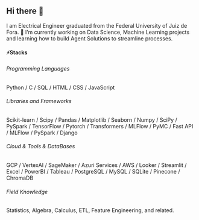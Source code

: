 ## Hi there 👋

I am Electrical Engineer graduated from the Federal University of Juiz de Fora. 🔭 I’m currently working on Data Science, Machine Learning projects and learning how to build Agent Solutions to streamline processes.

#### ⚡Stacks

###### Programming Languages
Python / C / SQL / HTML / CSS / JavaScript
###### Libraries and Frameworks
Scikit-learn / Scipy / Pandas / Matplotlib / Seaborn / Numpy / SciPy / PySpark / TensorFlow / Pytorch / Transformers / MLFlow / PyMC / Fast API / MLFlow / PySpark / Django
###### Cloud & Tools & DataBases
GCP / VertexAI / SageMaker / Azuri Services / AWS / Looker / Streamlit / Excel / PowerBI / Tableau / PostgreSQL / MySQL / SQLite / Pinecone / ChromaDB
###### Field Knowledge
Statistics, Algebra, Calculus, ETL, Feature Engineering, and related.




<!--
**DanrleiDiegues/danrleidiegues** is a ✨ _special_ ✨ repository because its `README.md` (this file) appears on your GitHub profile.

Here are some ideas to get you started:

- 🔭 I’m currently working on ...
- 🌱 I’m currently learning ...
- 👯 I’m looking to collaborate on ...
- 🤔 I’m looking for help with ...
- 💬 Ask me about ...
- 📫 How to reach me: ...
- 😄 Pronouns: ...
- ⚡ Fun fact: ...
-->
